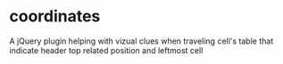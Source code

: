 coordinates
===========

A jQuery plugin helping with vizual clues when traveling cell's table that indicate header top related position and leftmost cell
